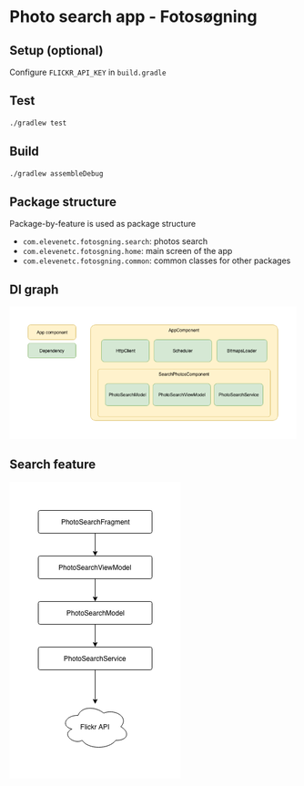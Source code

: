 # Photo search app - Fotosøgning

## Setup (optional)

Configure `FLICKR_API_KEY` in `build.gradle` 
## Test

```bash
./gradlew test
```
## Build

```bash
./gradlew assembleDebug
```
## Package structure

Package-by-feature is used as package structure
- `com.elevenetc.fotosgning.search`: photos search
- `com.elevenetc.fotosgning.home`: main screen of the app 
- `com.elevenetc.fotosgning.common`: common classes for other packages
## DI graph
![GitHub Logo](/docs/di-graph.png)
## Search feature
![GitHub Logo](/docs/feature-photo-search.png)
